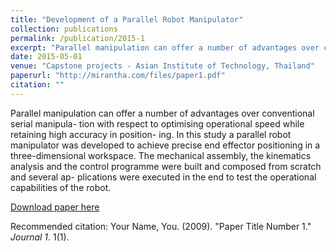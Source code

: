 ```yaml
---
title: "Development of a Parallel Robot Manipulator"
collection: publications
permalink: /publication/2015-1
excerpt: "Parallel manipulation can offer a number of advantages over conventional serial manipula- tion with respect to optimising operational speed while retaining high accuracy in position- ing. In this study a parallel robot manipulator was developed to achieve precise end effector positioning in a three-dimensional workspace. The mechanical assembly, the kinematics analysis and the control programme were built and composed from scratch and several ap- plications were executed in the end to test the operational capabilities of the robot."
date: 2015-05-01
venue: "Capstone projects - Asian Institute of Technology, Thailand"
paperurl: "http://mirantha.com/files/paper1.pdf"
citation: ""
---
```


Parallel manipulation can offer a number of advantages over conventional serial manipula- tion with respect to optimising operational speed while retaining high accuracy in position- ing. In this study a parallel robot manipulator was developed to achieve precise end effector positioning in a three-dimensional workspace. The mechanical assembly, the kinematics analysis and the control programme were built and composed from scratch and several ap- plications were executed in the end to test the operational capabilities of the robot.

[Download paper here](http://mirantha.com/files/paper1.pdf)

Recommended citation: Your Name, You. (2009). "Paper Title Number 1." <i>Journal 1</i>. 1(1).
